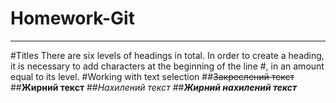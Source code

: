 # Homework-Git
_____
#Titles
There are six levels of headings in total. In order to create a heading, it is necessary to add characters at the beginning of the line #, in an amount equal to its level.
#Working with text selection
##~~Закреслений текст~~
##**Жирний текст**
##*Нахилений текст*
##___Жирний нахилений текст___
